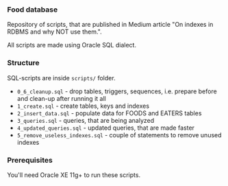 ### Food database

Repository of scripts, that are published in Medium article "On indexes in RDBMS and why NOT use them.".

All scripts are made using Oracle SQL dialect.

### Structure

SQL-scripts are inside `scripts/` folder.

- `0_6_cleanup.sql` - drop tables, triggers, sequences, i.e. prepare before and clean-up after running it all
- `1_create.sql` - create tables, keys and indexes
- `2_insert_data.sql` - populate data for FOODS and EATERS tables
- `3_queries.sql` - queries, that are being analyzed
- `4_updated_queries.sql` - updated queries, that are made faster
- `5_remove_useless_indexes.sql` - couple of statements to remove unused indexes

### Prerequisites

You'll need Oracle XE 11g+ to run these scripts.